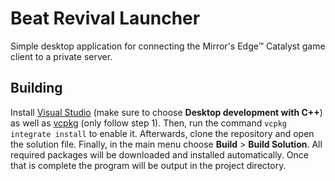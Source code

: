 # Beat Revival Launcher

Simple desktop application for connecting the Mirror's Edge™ Catalyst game client to a private server.

## Building

Install [Visual Studio](https://visualstudio.microsoft.com/downloads/) (make sure to choose **Desktop development with C++**) as well as [vcpkg](https://learn.microsoft.com/en-us/vcpkg/get_started/get-started) (only follow step 1). Then, run the command `vcpkg integrate install` to enable it. Afterwards, clone the repository and open the solution file. Finally, in the main menu choose **Build** > **Build Solution**. All required packages will be downloaded and installed automatically. Once that is complete the program will be output in the project directory.
